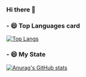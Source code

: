 ### Hi there 👋

### - 😄 Top Languages card
 [![Top Langs](https://github-readme-stats.vercel.app/api/top-langs/?username=L91519)](https://github.com/readable-ko/github-readme-stats)

### - 😄 My State
[![Anurag's GitHub stats](https://github-readme-stats.vercel.app/api?username=L91519)](https://github.com/anuraghazra/github-readme-stats)


<!--
**L91519/L91519** is a ✨ _special_ ✨ repository because its `README.md` (this file) appears on your GitHub profile.

Here are some ideas to get you started:

- 🔭 I’m currently working on ...
- 🌱 I’m currently learning ...
- 👯 I’m looking to collaborate on ...
- 🤔 I’m looking for help with ...
- 💬 Ask me about ...
- 📫 How to reach me: ...
- 😄 Pronouns: ...
- ⚡ Fun fact: ...
-->
